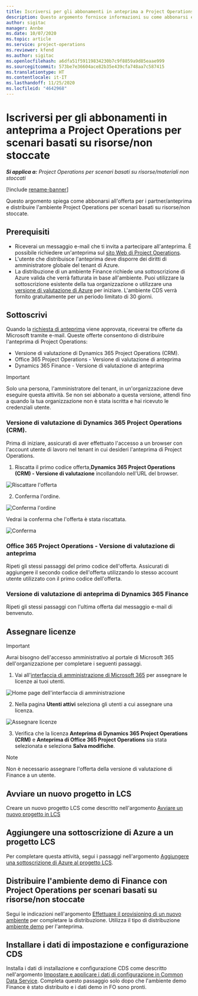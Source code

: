 ```yaml
---
title: Iscriversi per gli abbonamenti in anteprima a Project Operations per scenari basati su risorse/non stoccate
description: Questo argomento fornisce informazioni su come abbonarsi e distribuire Project Operations per scenari basati su risorse/non stoccate.
author: sigitac
manager: Annbe
ms.date: 10/07/2020
ms.topic: article
ms.service: project-operations
ms.reviewer: kfend
ms.author: sigitac
ms.openlocfilehash: a6dfa51f59119834230b7c9f8859a9d85eaae999
ms.sourcegitcommit: 573be7e36604ace82b35e439cfa748aa7c587415
ms.translationtype: HT
ms.contentlocale: it-IT
ms.lasthandoff: 11/25/2020
ms.locfileid: "4642968"
---
```

# <a name="sign-up-for-project-operations-preview-subscriptions-for-resource-non-stocked-scenarios"></a>Iscriversi per gli abbonamenti in anteprima a Project Operations per scenari basati su risorse/non stoccate

_**Si applica a:** Project Operations per scenari basati su risorse/materiali non stoccati_

[!include [rename-banner](~/includes/cc-data-platform-banner.md)]

Questo argomento spiega come abbonarsi all'offerta per i partner/anteprima e distribuire l'ambiente Project Operations per scenari basati su risorse/non stoccate.

## <a name="prerequisites"></a>Prerequisiti

- Riceverai un messaggio e-mail che ti invita a partecipare all'anteprima. È possibile richiedere un'anteprima sul [sito Web di Project Operations](https://dynamics.microsoft.com/en-us/project-operations/overview/).
- L'utente che distribuisce l'anteprima deve disporre dei diritti di amministratore globale del tenant di Azure.
- La distribuzione di un ambiente Finance richiede una sottoscrizione di Azure valida che verrà fatturata in base all'ambiente. Puoi utilizzare la sottoscrizione esistente della tua organizzazione o utilizzare una [versione di valutazione di Azure](https://azure.microsoft.com/en-us/free/) per iniziare. L'ambiente CDS verrà fornito gratuitamente per un periodo limitato di 30 giorni.

## <a name="subscribe"></a>Sottoscrivi

Quando la [richiesta di anteprima](https://forms.office.com/FormsPro/Pages/ResponsePage.aspx?id=v4j5cvGGr0GRqy180BHbR56j8lZs0FdAvwT75_WNFyxUMkRDV1NYQU5TNjE2VjhKOVBUNVg2R0s1NC4u) viene approvata, riceverai tre offerte da Microsoft tramite e-mail. Queste offerte consentono di distribuire l'anteprima di Project Operations:

- Versione di valutazione di Dynamics 365 Project Operations (CRM).
- Office 365 Project Operations - Versione di valutazione di anteprima
- Dynamics 365 Finance - Versione di valutazione di anteprima

> [!IMPORTANT]
> Solo una persona, l'amministratore del tenant, in un'organizzazione deve eseguire questa attività. Se non sei abbonato a questa versione, attendi fino a quando la tua organizzazione non è stata iscritta e hai ricevuto le credenziali utente.

### <a name="dynamics-365-project-operations-crm---preview-trial"></a>Versione di valutazione di Dynamics 365 Project Operations (CRM). 

Prima di iniziare, assicurati di aver effettuato l'accesso a un browser con l'account utente di lavoro nel tenant in cui desideri l'anteprima di Project Operations.

1. Riscatta il primo codice offerta,**Dynamics 365 Project Operations (CRM) - Versione di valutazione** incollandolo nell'URL del browser.

![Riscattare l'offerta](./media/16RedeemFirstOfferNew.png)

2. Conferma l'ordine.

![Conferma l'ordine](./media/17ConfirmOrderNew.png)

Vedrai la conferma che l'offerta è stata riscattata.

![Conferma](./media/18OrderConfirmationNew.png)

### <a name="office-365-project-operations---preview-trial"></a>Office 365 Project Operations - Versione di valutazione di anteprima

Ripeti gli stessi passaggi del primo codice dell'offerta. Assicurati di aggiungere il secondo codice dell'offerta utilizzando lo stesso account utente utilizzato con il primo codice dell'offerta.

### <a name="dynamics-365-finance-preview-trial"></a>Versione di valutazione di anteprima di Dynamics 365 Finance

Ripeti gli stessi passaggi con l'ultima offerta dal messaggio e-mail di benvenuto.

## <a name="assign-licenses"></a>Assegnare licenze

> [!IMPORTANT]
> Avrai bisogno dell'accesso amministrativo al portale di Microsoft 365 dell'organizzazione per completare i seguenti passaggi.

1. Vai all'[interfaccia di amministrazione di Microsoft 365](https://portal.office.com/) per assegnare le licenze ai tuoi utenti.

![Home page dell'interfaccia di amministrazione](./media/14AdminPortal.png)

2. Nella pagina **Utenti attivi** seleziona gli utenti a cui assegnare una licenza.

![Assegnare licenze](./media/15AssignLicenses.png)

3. Verifica che la licenza **Anteprima di Dynamics 365 Project Operations (CRM)** e **Anteprima di Office 365 Project Operations** sia stata selezionata e seleziona **Salva modifiche**.

> [!NOTE]
> Non è necessario assegnare l'offerta della versione di valutazione di Finance a un utente.

## <a name="start-a-new-project-in-lcs"></a>Avviare un nuovo progetto in LCS

Creare un nuovo progetto LCS come descritto nell'argomento [Avviare un nuovo progetto in LCS](create-lcs-project.md)

## <a name="add-an-azure-subscription-to-an-lcs-project"></a>Aggiungere una sottoscrizione di Azure a un progetto LCS

Per completare questa attività, segui i passaggi nell'argomento [Aggiungere una sottoscrizione di Azure al progetto LCS](resource-add-azure-subscription-lcs-project.md).

## <a name="deploy-finance-demo-environment-with-project-operations-for-resourcenon-stocked-scenarios"></a>Distribuire l'ambiente demo di Finance con Project Operations per scenari basati su risorse/non stoccate

Segui le indicazioni nell'argomento [Effettuare il provisioning di un nuovo ambiente](resource-provision-new-environment.md) per completare la distribuzione. Utilizza il tipo di distribuzione [ambiente demo](https://docs.microsoft.com/dynamics365/fin-ops-core/dev-itpro/deployment/deploy-demo-environment) per l'anteprima. 

## <a name="install-cds-setup-and-configuration-data"></a>Installare i dati di impostazione e configurazione CDS

Installa i dati di installazione e configurazione CDS come descritto nell'argomento [Impostare e applicare i dati di configurazione in Common Data Service](resource-apply-pro-setup-config-data.md).
Completa questo passaggio solo dopo che l'ambiente demo Finance è stato distribuito e i dati demo in FO sono pronti.
